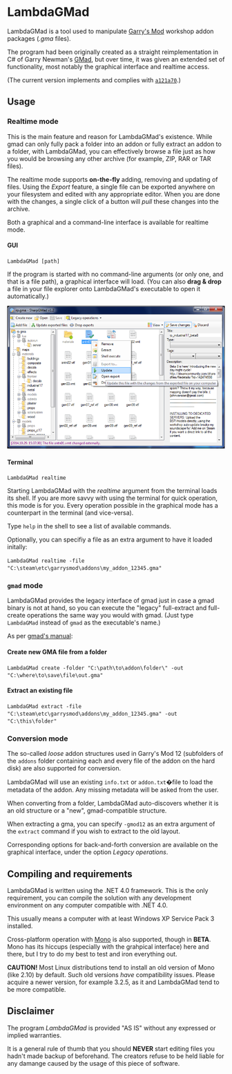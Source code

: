 LambdaGMad
=========

LambdaGMad is a tool used to manipulate [Garry's
Mod](http://en.wikipedia.org/wiki/Garry%27s_Mod) workshop addon packages
(_.gma_ files).

The program had been originally created as a straight reimplementation in
C# of Garry Newman's [GMad](http://github.com/garrynewman/gmad), but over
time, it was given an extended set of functionality, most notably the
graphical interface and realtime access.

(The current version implements and complies with
[`a121a70`](http://github.com/garrynewman/gmad/tree/a121a70e298ab6e07fa77a5e4f72018c7480f758).)

Usage
-----

### Realtime mode

This is the main feature and reason for LambdaGMad's existence. While gmad
can only fully pack a folder into an addon or fully extract an addon to a
folder, with LambdaGMad, you can effectively browse a file just as how you
would be browsing any other archive (for example, ZIP, RAR or TAR files).

The realtime mode supports **on-the-fly** adding, removing and updating of
files. Using the _Export_ feature, a single file can be exported anywhere
on your filesystem and edited with any appropriate editor. When you are
done with the changes, a single click of a button will _pull_ these
changes into the archive.

Both a graphical and a command-line interface is available for realtime
mode.

#### GUI

`LambdaGMad [path]`

If the program is started with no command-line arguments (or only one, and
that is a file path), a graphical interface will load. (You can also
**drag & drop** a file in your file explorer onto LambdaGMad's executable
to open it automatically.)

![Screenshot of the graphical interface](Screenshot.png)

#### Terminal

`LambdaGMad realtime`

Starting LambdaGMad with the _realtime_ argument from the terminal loads
its shell. If you are more savvy with using the terminal for quick
operation, this mode is for you. Every operation possible in the graphical
mode has a counterpart in the terminal (and vice-versa).

Type `help` in the shell to see a list of available commands.

Optionally, you can specifiy a file as an extra argument to have it loaded
initally:

`LambdaGMad realtime -file "C:\steam\etc\garrysmod\addons\my_addon_12345.gma"`

### `gmad` mode

LambdaGMad provides the legacy interface of gmad just in case a gmad binary
is not at hand, so you can execute the "legacy" full-extract and
full-create operations the same way you would with gmad. (Just type
`LambdaGMad` instead of `gmad` as the executable's name.)

As per [gmad's
manual](https://github.com/garrynewman/gmad/tree/a121a70e298ab6e07fa77a5e4f72018c7480f758#usage):

#### Create new GMA file from a folder

`LambdaGMad create -folder "C:\path\to\addon\folder\" -out "C:\where\to\save\file\out.gma"`

#### Extract an existing file

`LambdaGMad extract -file "C:\steam\etc\garrysmod\addons\my_addon_12345.gma" -out "C:\this\folder"`

### Conversion mode

The so-called _loose_ addon structures used in Garry's Mod 12 (subfolders
of the `addons` folder containing each and every file of the addon on the
hard disk) are also supported for conversion.

LambdaGMad will use an existing `info.txt` or `addon.txt`�file to load the
metadata of the addon. Any missing metadata will be asked from the user.

When converting from a folder, LambdaGMad auto-discovers whether it is an
old structure or a "new", gmad-compatible structure.

When extracting a gma, you can specify `-gmod12` as an extra argument of
the `extract` command if you wish to extract to the old layout.

Corresponding options for back-and-forth conversion are available on the
graphical interface, under the option _Legacy operations_.

Compiling and requirements
--------------------------

LambdaGMad is written using the .NET 4.0 framework. This is the only
requirement, you can compile the solution with any development environment
on any computer compatible with .NET 4.0.

This usually means a computer with at least Windows XP Service Pack 3
installed.

Cross-platform operation with [Mono](http://www.mono-project.com/) is also
supported, though in **BETA**. Mono has its hiccups (especially with the
grahpical interface) here and there, but I try to do my best to test and
iron everything out.

**CAUTION!** Most Linux distributions tend to install an old version of
Mono (like 2.10) by default. Such old versions _have_ compatibility
issues. Please acquire a newer version, for example 3.2.5, as it and
LambdaGMad tend to be more compatible.

Disclaimer
----------

The program _LambdaGMad_ is provided "AS IS" without any expressed or
implied warranties. 

It is a general rule of thumb that you should **NEVER** start editing
files you hadn't made backup of beforehand. The creators refuse to be held
liable for any damange caused by the usage of this piece of software.
